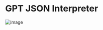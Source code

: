 # GPT JSON Interpreter

![image](https://github.com/nicovillamonte/gpt-json-reader/assets/64659720/2734d1c9-48c0-4238-b9bb-dc245f87e82d)
